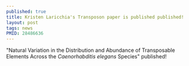 ```yaml
---
published: true
title: Kristen Laricchia's Transposon paper is published published!
layout: post
tags: news
PMID: 28486636
---
```


"Natural Variation in the Distribution and Abundance of Transposable Elements Across the <em>Caenorhabditis elegans</em> Species" published!